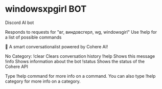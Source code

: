 # windowsxpgirl BOT
Discord AI bot

Responds to requests for "вг, виндовсгерл, wg, windowsgirl"
Use !help for a list of possible commands

💬 A smart conversationalist powered by Cohere AI!

​No Category:
  !clear  Clears conversation history
  !help   Shows this message
  !info   Shows information about the bot
  !status Shows the status of the Cohere API

Type !help command for more info on a command.
You can also type !help category for more info on a category.
